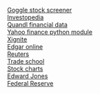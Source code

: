 <a href="http://www.google.com/finance/stockscreener">Goggle stock screener</a><br>
<a href="http://www.investopedia.com/">Investopedia</a><br>
<a href="https://www.quandl.com/">Quandl financial data</a><br>
<a href="https://pypi.python.org/pypi/yahoo-finance">Yahoo finance python module</a><br>
<a href="http://www.xignite.com/">Xignite</a><br>
<a href="http://www.edgar-online.com/">Edgar online</a><br>
<a href="http://www.reuters.com">Reuters</a><br>
<a href="https://www.mta.org/">Trade school</a><br>
<a href="http://stockcharts.com/">Stock charts</a><br>
<a href="https://www.edwardjones.com/">Edward Jones</a><br>
<a href="https://www.federalreserve.gov/">Federal Reserve</a></div>
